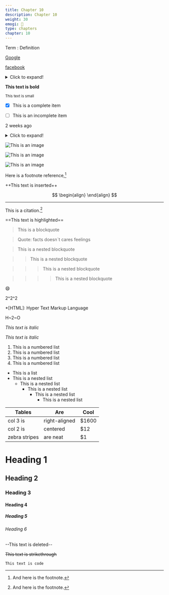 ```yaml
---
title: Chapter 10
description: Chapter 10
weight: 30
emogi: 🤮
type: chapters
chapter: 10
---
```



Term
: Definition


[Google](https://www.google.com)

[facebook](https://www.facebook.com "This is a title")


<details>
<summary>Click to expand!</summary>
</details>


**This text is bold**


<sub>This text is small</sub>


- [x] This is a complete item
- [ ] This is an incomplete item


<time datetime="2013-04-06T12:32+00:00">2 weeks ago</time>


<details>
<summary>Click to expand!</summary>
</details>


![This is an image](https://www.google.com/images/branding/googlelogo/1x/googlelogo_color_272x92dp.png)

![This is an image](https://images.pexels.com/photos/14980905/pexels-photo-14980905.jpeg "This is a title")

![This is an image](https://images.pexels.com/photos/1612351/pexels-photo-1612351.jpeg)


Here is a footnote reference,[^1]
[^1]: And here is the footnote.


++This text is inserted++


$$
\begin{align}
\end{align}
$$


---


This is a citation.[^1]
[^1]: This is a citation.


==This text is highlighted==


> This is a blockquote

> Quote: facts doesn`t cares feelings 

> This is a nested blockquote

>> This is a nested blockquote

>>> This is a nested blockquote

>>>> This is a nested blockquote


:smile:


2^2^2


*[HTML]: Hyper Text Markup Language


H~2~O


*This text is italic*

_This text is italic_


1. This is a numbered list
2. This is a numbered list
3. This is a numbered list
4. This is a numbered list
- This is a list
- This is a nested list
	- This is a nested list
		- This is a nested list
			- This is a nested list
				- This is a nested list


| Tables | Are | Cool |
| --- | --- | --- |
| col 3 is | right-aligned | $1600 |
| col 2 is | centered | $12 |
| zebra stripes | are neat | $1 |


# Heading 1 
## Heading 2 
### Heading 3 
#### Heading 4 
##### Heading 5 
###### Heading 6 


--This text is deleted--


~~This text is strikethrough~~


`This text is code`
